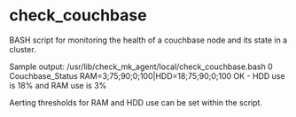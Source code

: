 # check_couchbase
BASH script for monitoring the health of a couchbase node and its state in a cluster.

Sample output:
 /usr/lib/check_mk_agent/local/check_couchbase.bash
 0 Couchbase_Status RAM=3;75;90;0;100|HDD=18;75;90;0;100 OK - HDD use is 18% and RAM use is 3%

Aerting thresholds for RAM and HDD use can be set within the script.
